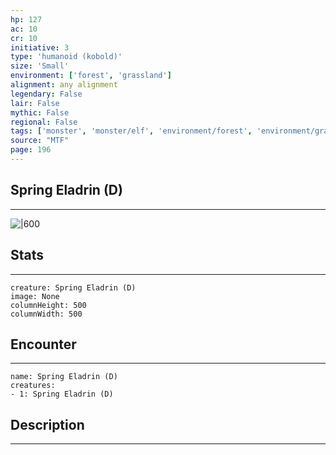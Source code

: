 ```yaml
---
hp: 127
ac: 10
cr: 10
initiative: 3
type: 'humanoid (kobold)'    
size: 'Small'
environment: ['forest', 'grassland']
alignment: any alignment
legendary: False
lair: False
mythic: False
regional: False
tags: ['monster', 'monster/elf', 'environment/forest', 'environment/grassland']
source: "MTF"
page: 196
---
```


## Spring Eladrin (D)
---

![|600](D:/Program%20Files/5e.tools/img/bestiary/MTF/Spring%20Eladrin.jpg)

## Stats
---

```statblock
creature: Spring Eladrin (D)
image: None
columnHeight: 500
columnWidth: 500
```

## Encounter
---

```encounter-table
name: Spring Eladrin (D)
creatures:
- 1: Spring Eladrin (D)
```

## Description
---




